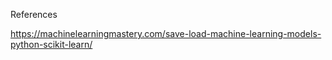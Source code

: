 References

https://machinelearningmastery.com/save-load-machine-learning-models-python-scikit-learn/